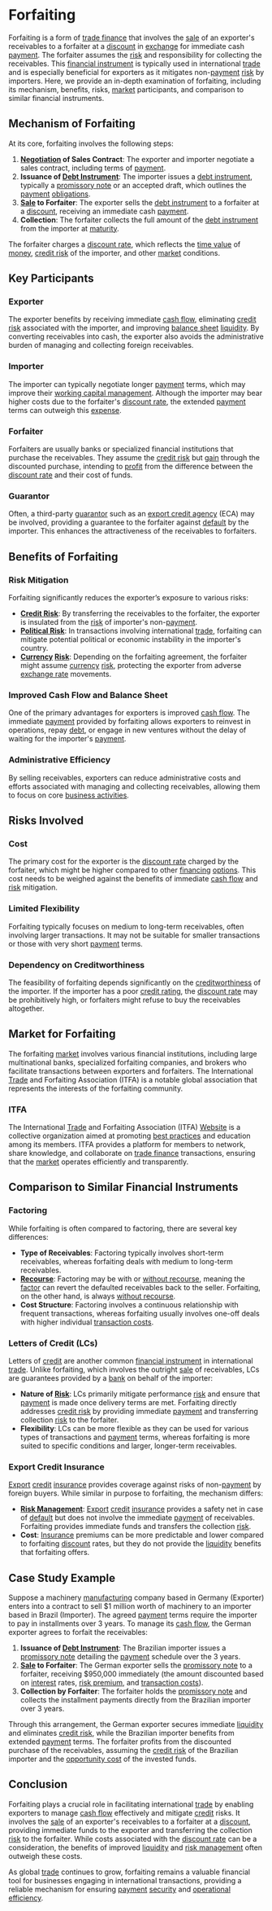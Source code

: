 # Forfaiting

Forfaiting is a form of [trade finance](../t/trade_finance.md) that involves the [sale](../s/sale.md) of an exporter's receivables to a forfaiter at a [discount](../d/discount.md) in [exchange](../e/exchange.md) for immediate cash [payment](../p/payment.md). The forfaiter assumes the [risk](../r/risk.md) and responsibility for collecting the receivables. This [financial instrument](../f/financial_instrument.md) is typically used in international [trade](../t/trade.md) and is especially beneficial for exporters as it mitigates non-[payment](../p/payment.md) [risk](../r/risk.md) by importers. Here, we provide an in-depth examination of forfaiting, including its mechanism, benefits, risks, [market](../m/market.md) participants, and comparison to similar financial instruments.

## Mechanism of Forfaiting

At its core, forfaiting involves the following steps:

1. **[Negotiation](../n/negotiation.md) of Sales Contract**: The exporter and importer negotiate a sales contract, including terms of [payment](../p/payment.md).
2. **Issuance of [Debt Instrument](../d/debt_instrument.md)**: The importer issues a [debt instrument](../d/debt_instrument.md), typically a [promissory note](../p/promissory_note.md) or an accepted draft, which outlines the [payment](../p/payment.md) [obligations](../o/obligation.md).
3. **[Sale](../s/sale.md) to Forfaiter**: The exporter sells the [debt instrument](../d/debt_instrument.md) to a forfaiter at a [discount](../d/discount.md), receiving an immediate cash [payment](../p/payment.md).
4. **Collection**: The forfaiter collects the full amount of the [debt instrument](../d/debt_instrument.md) from the importer at [maturity](../m/maturity.md).

The forfaiter charges a [discount rate](../d/discount_rate.md), which reflects the [time value](../t/time_value.md) of [money](../m/money.md), [credit risk](../c/credit_risk.md) of the importer, and other [market](../m/market.md) conditions.

## Key Participants

### Exporter

The exporter benefits by receiving immediate [cash flow](../c/cash_flow.md), eliminating [credit risk](../c/credit_risk.md) associated with the importer, and improving [balance sheet](../b/balance_sheet.md) [liquidity](../l/liquidity.md). By converting receivables into cash, the exporter also avoids the administrative burden of managing and collecting foreign receivables.

### Importer

The importer can typically negotiate longer [payment](../p/payment.md) terms, which may improve their [working capital management](../w/working_capital_management.md). Although the importer may bear higher costs due to the forfaiter's [discount rate](../d/discount_rate.md), the extended [payment](../p/payment.md) terms can outweigh this [expense](../e/expense.md).

### Forfaiter

Forfaiters are usually banks or specialized financial institutions that purchase the receivables. They assume the [credit risk](../c/credit_risk.md) but [gain](../g/gain.md) through the discounted purchase, intending to [profit](../p/profit.md) from the difference between the [discount rate](../d/discount_rate.md) and their cost of funds.

### Guarantor

Often, a third-party [guarantor](../g/guarantor.md) such as an [export credit agency](../e/export_credit_agency.md) (ECA) may be involved, providing a guarantee to the forfaiter against [default](../d/default.md) by the importer. This enhances the attractiveness of the receivables to forfaiters.

## Benefits of Forfaiting

### Risk Mitigation

Forfaiting significantly reduces the exporter’s exposure to various risks:
- **[Credit Risk](../c/credit_risk.md)**: By transferring the receivables to the forfaiter, the exporter is insulated from the [risk](../r/risk.md) of importer's non-[payment](../p/payment.md).
- **[Political Risk](../p/political_risk.md)**: In transactions involving international [trade](../t/trade.md), forfaiting can mitigate potential political or economic instability in the importer's country.
- **[Currency](../c/currency.md) [Risk](../r/risk.md)**: Depending on the forfaiting agreement, the forfaiter might assume [currency](../c/currency.md) [risk](../r/risk.md), protecting the exporter from adverse [exchange rate](../e/exchange_rate.md) movements.

### Improved Cash Flow and Balance Sheet

One of the primary advantages for exporters is improved [cash flow](../c/cash_flow.md). The immediate [payment](../p/payment.md) provided by forfaiting allows exporters to reinvest in operations, repay [debt](../d/debt.md), or engage in new ventures without the delay of waiting for the importer's [payment](../p/payment.md).

### Administrative Efficiency

By selling receivables, exporters can reduce administrative costs and efforts associated with managing and collecting receivables, allowing them to focus on core [business activities](../b/business_activities.md).

## Risks Involved

### Cost

The primary cost for the exporter is the [discount rate](../d/discount_rate.md) charged by the forfaiter, which might be higher compared to other [financing](../f/financing.md) [options](../o/options.md). This cost needs to be weighed against the benefits of immediate [cash flow](../c/cash_flow.md) and [risk](../r/risk.md) mitigation.

### Limited Flexibility

Forfaiting typically focuses on medium to long-term receivables, often involving larger transactions. It may not be suitable for smaller transactions or those with very short [payment](../p/payment.md) terms.

### Dependency on Creditworthiness

The feasibility of forfaiting depends significantly on the [creditworthiness](../c/creditworthiness.md) of the importer. If the importer has a poor [credit rating](../c/credit_rating.md), the [discount rate](../d/discount_rate.md) may be prohibitively high, or forfaiters might refuse to buy the receivables altogether.

## Market for Forfaiting

The forfaiting [market](../m/market.md) involves various financial institutions, including large multinational banks, specialized forfaiting companies, and brokers who facilitate transactions between exporters and forfaiters. The International [Trade](../t/trade.md) and Forfaiting Association (ITFA) is a notable global association that represents the interests of the forfaiting community.

### ITFA

The International [Trade](../t/trade.md) and Forfaiting Association (ITFA) [Website](https://itfa.org/) is a collective organization aimed at promoting [best practices](../b/best_practices.md) and education among its members. ITFA provides a platform for members to network, share knowledge, and collaborate on [trade finance](../t/trade_finance.md) transactions, ensuring that the [market](../m/market.md) operates efficiently and transparently.

## Comparison to Similar Financial Instruments

### Factoring

While forfaiting is often compared to factoring, there are several key differences:
- **Type of Receivables**: Factoring typically involves short-term receivables, whereas forfaiting deals with medium to long-term receivables.
- **[Recourse](../r/recourse.md)**: Factoring may be with or [without recourse](../w/without_recourse.md), meaning the [factor](../f/factor.md) can revert the defaulted receivables back to the seller. Forfaiting, on the other hand, is always [without recourse](../w/without_recourse.md).
- **Cost Structure**: Factoring involves a continuous relationship with frequent transactions, whereas forfaiting usually involves one-off deals with higher individual [transaction costs](../t/transaction_costs.md).

### Letters of Credit (LCs)

Letters of [credit](../c/credit.md) are another common [financial instrument](../f/financial_instrument.md) in international [trade](../t/trade.md). Unlike forfaiting, which involves the outright [sale](../s/sale.md) of receivables, LCs are guarantees provided by a [bank](../b/bank.md) on behalf of the importer:
- **Nature of [Risk](../r/risk.md)**: LCs primarily mitigate performance [risk](../r/risk.md) and ensure that [payment](../p/payment.md) is made once delivery terms are met. Forfaiting directly addresses [credit risk](../c/credit_risk.md) by providing immediate [payment](../p/payment.md) and transferring collection [risk](../r/risk.md) to the forfaiter.
- **Flexibility**: LCs can be more flexible as they can be used for various types of transactions and [payment](../p/payment.md) terms, whereas forfaiting is more suited to specific conditions and larger, longer-term receivables.

### Export Credit Insurance

[Export](../e/export.md) [credit](../c/credit.md) [insurance](../i/insurance.md) provides coverage against risks of non-[payment](../p/payment.md) by foreign buyers. While similar in purpose to forfaiting, the mechanism differs:
- **[Risk Management](../r/risk_management.md)**: [Export](../e/export.md) [credit](../c/credit.md) [insurance](../i/insurance.md) provides a safety net in case of [default](../d/default.md) but does not involve the immediate [payment](../p/payment.md) of receivables. Forfaiting provides immediate funds and transfers the collection [risk](../r/risk.md).
- **Cost**: [Insurance](../i/insurance.md) premiums can be more predictable and lower compared to forfaiting [discount](../d/discount.md) rates, but they do not provide the [liquidity](../l/liquidity.md) benefits that forfaiting offers.

## Case Study Example

Suppose a machinery [manufacturing](../m/manufacturing.md) company based in Germany (Exporter) enters into a contract to sell $1 million worth of machinery to an importer based in Brazil (Importer). The agreed [payment](../p/payment.md) terms require the importer to pay in installments over 3 years. To manage its [cash flow](../c/cash_flow.md), the German exporter agrees to forfait the receivables:

1. **Issuance of [Debt Instrument](../d/debt_instrument.md)**: The Brazilian importer issues a [promissory note](../p/promissory_note.md) detailing the [payment](../p/payment.md) schedule over the 3 years.
2. **[Sale](../s/sale.md) to Forfaiter**: The German exporter sells the [promissory note](../p/promissory_note.md) to a forfaiter, receiving $950,000 immediately (the amount discounted based on [interest](../i/interest.md) rates, [risk premium](../r/risk_premium.md), and [transaction costs](../t/transaction_costs.md)).
3. **Collection by Forfaiter**: The forfaiter holds the [promissory note](../p/promissory_note.md) and collects the installment payments directly from the Brazilian importer over 3 years.

Through this arrangement, the German exporter secures immediate [liquidity](../l/liquidity.md) and eliminates [credit risk](../c/credit_risk.md), while the Brazilian importer benefits from extended [payment](../p/payment.md) terms. The forfaiter profits from the discounted purchase of the receivables, assuming the [credit risk](../c/credit_risk.md) of the Brazilian importer and the [opportunity cost](../o/opportunity_cost.md) of the invested funds.

## Conclusion

Forfaiting plays a crucial role in facilitating international [trade](../t/trade.md) by enabling exporters to manage [cash flow](../c/cash_flow.md) effectively and mitigate [credit](../c/credit.md) risks. It involves the [sale](../s/sale.md) of an exporter's receivables to a forfaiter at a [discount](../d/discount.md), providing immediate funds to the exporter and transferring the collection [risk](../r/risk.md) to the forfaiter. While costs associated with the [discount rate](../d/discount_rate.md) can be a consideration, the benefits of improved [liquidity](../l/liquidity.md) and [risk management](../r/risk_management.md) often outweigh these costs.

As global [trade](../t/trade.md) continues to grow, forfaiting remains a valuable financial tool for businesses engaging in international transactions, providing a reliable mechanism for ensuring [payment](../p/payment.md) [security](../s/security.md) and [operational efficiency](../o/operational_efficiency_in_trading.md).